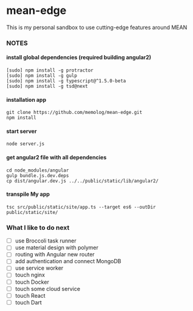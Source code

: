 # mean-edge
This is my personal sandbox to use cutting-edge features around MEAN

### NOTES
#### install global dependencies (required building angular2)
```
[sudo] npm install -g protractor
[sudo] npm install -g gulp
[sudo] npm install -g typescript@^1.5.0-beta
[sudo] npm install -g tsd@next
```

#### installation app
```
git clone https://github.com/memolog/mean-edge.git
npm install
```

#### start server
```
node server.js
```

#### get angular2 file with all dependencies
```
cd node_modules/angular
gulp bundle.js.dev.deps
cp dist/angular.dev.js ../../public/static/lib/angular2/
```

#### transpile My app
```
tsc src/public/static/site/app.ts --target es6 --outDir public/static/site/
```

### What I like to do next
- [ ] use Broccoli task runner
- [ ] use material design with polymer
- [ ] routing with Angular new router
- [ ] add authentication and connect MongoDB
- [ ] use service worker
- [ ] touch nginx
- [ ] touch Docker
- [ ] touch some cloud service
- [ ] touch React
- [ ] touch Dart
